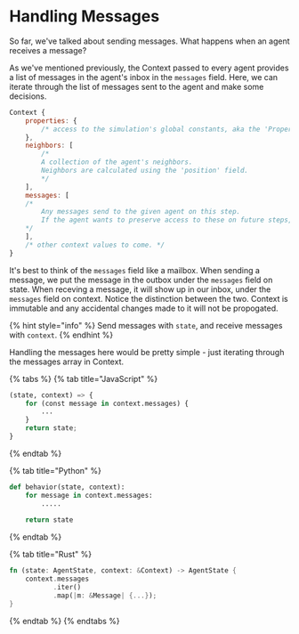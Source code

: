 # Handling Messages

So far, we've talked about sending messages. What happens when an agent receives a message?

As we've mentioned previously, the Context passed to every agent provides a list of messages in the agent's inbox in the `messages` field. Here, we can iterate through the list of messages sent to the agent and make some decisions.

```javascript
Context {
    properties: {
        /* access to the simulation's global constants, aka the 'Properties' tab. */
    },
    neighbors: [
        /* 
        A collection of the agent's neighbors.
        Neighbors are calculated using the 'position' field.
        */
    ],
    messages: [
    /*  
        Any messages send to the given agent on this step.
        If the agent wants to preserve access to these on future steps, they'll need to store them in their own state.
    */
    ],
    /* other context values to come. */
}
```

It's best to think of the `messages` field like a mailbox. When sending a message, we put the message in the outbox  under the `messages` field on state. When receving a message, it will show up in our inbox, under the `messages` field on context. Notice the distinction between the two. Context is immutable and any accidental changes made to it will not be propogated.

{% hint style="info" %}
Send messages with `state`, and receive messages with `context`.
{% endhint %}

Handling the messages here would be pretty simple - just iterating through the messages array in Context.

{% tabs %}
{% tab title="JavaScript" %}
```python
(state, context) => {
    for (const message in context.messages) {
        ...
    }
    return state;
}
```
{% endtab %}

{% tab title="Python" %}
```python
def behavior(state, context):
    for message in context.messages:
        .....
    
    return state
```
{% endtab %}

{% tab title="Rust" %}
```rust
fn (state: AgentState, context: &Context) -> AgentState {
    context.messages
           .iter()
           .map(|m: &Message| {...});
}
```
{% endtab %}
{% endtabs %}





